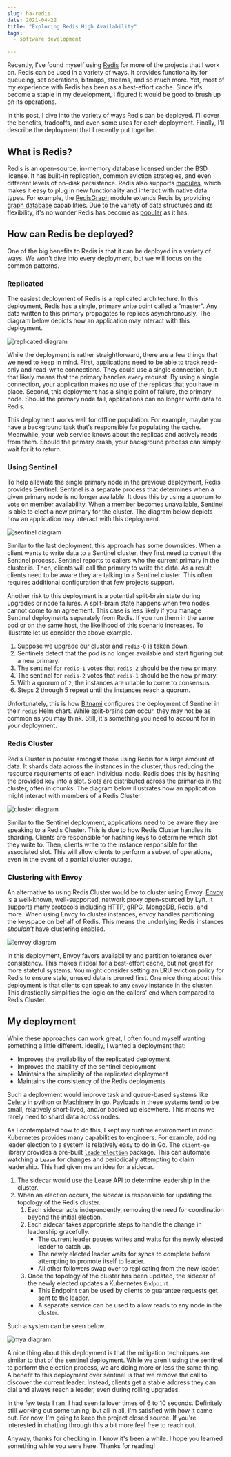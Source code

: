 ```yaml
---
slug: ha-redis
date: 2021-04-22
title: "Exploring Redis High Availability"
tags:
  - software development

---
```


Recently, I've found myself using [Redis][] for more of the projects that I work on.
Redis can be used in a variety of ways.
It provides functionality for queueing, set operations, bitmaps, streams, and so much more.
Yet, most of my experience with Redis has been as a best-effort cache.
Since it's become a staple in my development, I figured it would be good to brush up on its operations.

In this post, I dive into the variety of ways Redis can be deployed.
I'll cover the benefits, tradeoffs, and even some uses for each deployment.
Finally, I'll describe the deployment that I recently put together.

[Redis]: https://redis.io/

<!--more-->

## What is Redis?

Redis is an open-source, in-memory database licensed under the BSD license.
It has built-in replication, common eviction strategies, and even different levels of on-disk persistence.
Redis also supports [modules][], which makes it easy to plug in new functionality and interact with native data types.
For example, the [RedisGraph][] module extends Redis by providing [graph database][] capabilities.
Due to the variety of data structures and its flexibility, it's no wonder Redis has become as [popular][] as it has. 

[modules]: https://redis.io/topics/modules-intro
[RedisGraph]: http://redisgraph.io/
[graph database]: https://en.wikipedia.org/wiki/Graph_database
[popular]: https://www.cncf.io/blog/2020/11/18/cncf-end-user-technology-radar-database-storage-november-2020/

## How can Redis be deployed?

One of the big benefits to Redis is that it can be deployed in a variety of ways.
We won't dive into every deployment, but we will focus on the common patterns.

### Replicated

The easiest deployment of Redis is a replicated architecture.
In this deployment, Redis has a single, primary write point called a "master".
Any data written to this primary propagates to replicas asynchronously.
The diagram below depicts how an application may interact with this deployment.

![replicated diagram](/statics/img/2021-04-22-redis-replicated.jpg)

While the deployment is rather straightforward, there are a few things that we need to keep in mind.
First, applications need to be able to track read-only and read-write connections.
They could use a single connection, but that likely means that the primary handles every request.
By using a single connection, your application makes no use of the replicas that you have in place.
Second, this deployment has a single point of failure, the primary node.
Should the primary node fail, applications can no longer write data to Redis.

This deployment works well for offline population.
For example, maybe you have a background task that's responsible for populating the cache.
Meanwhile, your web service knows about the replicas and actively reads from them.
Should the primary crash, your background process can simply wait for it to return.

### Using Sentinel

To help alleviate the single primary node in the previous deployment, Redis provides Sentinel.
Sentinel is a separate process that determines when a given primary node is no longer available.
It does this by using a quorum to vote on member availability.
When a member becomes unavailable, Sentinel is able to elect a new primary for the cluster.
The diagram below depicts how an application may interact with this deployment.

![sentinel diagram](/statics/img/2021-04-22-redis-sentinel.jpg)

Similar to the last deployment, this approach has some downsides.
When a client wants to write data to a Sentinel cluster, they first need to consult the Sentinel process.
Sentinel reports to callers who the current primary in the cluster is.
Then, clients will call the primary to write the data.
As a result, clients need to be aware they are talking to a Sentinel cluster.
This often requires additional configuration that few projects support.

Another risk to this deployment is a potential split-brain state during upgrades or node failures.
A split-brain state happens when two nodes cannot come to an agreement.
This case is less likely if you manage Sentinel deployments separately from Redis.
If you run them in the same pod or on the same host, the likelihood of this scenario increases.
To illustrate let us consider the above example.

1. Suppose we upgrade our cluster and `redis-0` is taken down.
1. Sentinels detect that the pod is no longer available and start figuring out a new primary.
1. The sentinel for `redis-1` votes that `redis-2` should be the new primary.
1. The sentinel for `redis-2` votes that `redis-1` should be the new primary.
1. With a quorum of `2`, the instances are unable to come to consensus.
1. Steps 2 through 5 repeat until the instances reach a quorum.

Unfortunately, this is how [Bitnami][] configures the deployment of Sentinel in their `redis` Helm chart.
While split-brains _can_ occur, they may not be as common as you may think.
Still, it's something you need to account for in your deployment.

[Bitnami]: https://github.com/bitnami/charts

### Redis Cluster

Redis Cluster is popular amongst those using Redis for a large amount of data.
It shards data across the instances in the cluster, thus reducing the resource requirements of each individual node.
Redis does this by hashing the provided key into a slot.
Slots are distributed across the primaries in the cluster, often in chunks.
The diagram below illustrates how an application might interact with members of a Redis Cluster.

![cluster diagram](/statics/img/2021-04-22-redis-cluster.jpg)

Similar to the Sentinel deployment, applications need to be aware they are speaking to a Redis Cluster.
This is due to how Redis Cluster handles its sharding.
Clients are responsible for hashing keys to determine which slot they write to.
Then, clients write to the instance responsible for the associated slot.
This will allow clients to perform a subset of operations, even in the event of a partial cluster outage.

### Clustering with Envoy

An alternative to using Redis Cluster would be to cluster using Envoy.
[Envoy][] is a well-known, well-supported, network proxy open-sourced by Lyft.
It supports many protocols including HTTP, gRPC, MongoDB, Redis, and more.
When using Envoy to cluster instances, envoy handles partitioning the keyspace on behalf of Redis.
This means the underlying Redis instances _shouldn't_ have clustering enabled.

![envoy diagram](/statics/img/2021-04-22-redis-envoy.jpg)

In this deployment, Envoy favors availability and partition tolerance over consistency.
This makes it ideal for a best-effort cache, but not great for more stateful systems.
You might consider setting an LRU eviction policy for Redis to ensure stale, unused data is pruned first.
One nice thing about this deployment is that clients can speak to any `envoy` instance in the cluster.
This drastically simplifies the logic on the callers' end when compared to Redis Cluster. 

[Envoy]: https://www.envoyproxy.io/docs/envoy/latest/intro/arch_overview/other_protocols/redis

## My deployment

While these approaches can work great, I often found myself wanting something a little different.
Ideally, I wanted a deployment that:

- Improves the availability of the replicated deployment
- Improves the stability of the sentinel deployment
- Maintains the simplicity of the replicated deployment
- Maintains the consistency of the Redis deployments

Such a deployment would improve task and queue-based systems like [Celery][] in python or [Machinery][] in go.
Payloads in these systems tend to be small, relatively short-lived, and/or backed up elsewhere.
This means we rarely need to shard data across nodes.

As I contemplated how to do this, I kept my runtime environment in mind.
Kubernetes provides many capabilities to engineers.
For example, adding leader election to a system is relatively easy to do in Go.
The `client-go` library provides a pre-built [`leaderelection`][] package.
This can automate watching a `Lease` for changes and periodically attempting to claim leadership.
This had given me an idea for a sidecar.

1. The sidecar would use the Lease API to determine leadership in the cluster.
1. When an election occurs, the sidecar is responsible for updating the topology of the Redis cluster.
   1. Each sidecar acts independently, removing the need for coordination beyond the initial election.
   1. Each sidecar takes appropriate steps to handle the change in leadership gracefully.
      * The current leader pauses writes and waits for the newly elected leader to catch up.
      * The newly elected leader waits for syncs to complete before attempting to promote itself to leader.
      * All other followers swap over to replicating from the new leader.
   1. Once the topology of the cluster has been updated, the sidecar of the newly elected updates a Kubernetes `Endpoint`.
      * This Endpoint can be used by clients to guarantee requests get sent to the leader.
      * A separate service can be used to allow reads to any node in the cluster.
      
Such a system can be seen below.

![mya diagram](/statics/img/2021-04-22-redis-mya.jpg)

A nice thing about this deployment is that the mitigation techniques are similar to that of the sentinel deployment.
While we aren't using the sentinel to perform the election process, we are doing more or less the same thing.
A benefit to this deployment over sentinel is that we remove the call to discover the current leader.
Instead, clients get a stable address they can dial and always reach a leader, even during rolling upgrades.

In the few tests I ran, I had seen failover times of 6 to 10 seconds.
Definitely still working out some tuning, but all in all, I'm satisfied with how it came out.
For now, I'm going to keep the project closed source.
If you're interested in chatting through this a bit more feel free to reach out.

[Celery]: https://docs.celeryproject.org/en/stable/index.html
[Machinery]: https://github.com/RichardKnop/machinery/
[`leaderelection`]: https://github.com/kubernetes/client-go/tree/master/tools/leaderelection

Anyway, thanks for checking in.
I know it's been a while.
I hope you learned something while you were here.
Thanks for reading!
